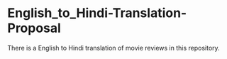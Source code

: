 # English_to_Hindi-Translation-Proposal
There is a English to Hindi translation of movie reviews in this repository.
